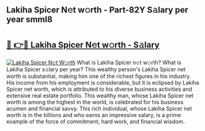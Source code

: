 ## Lakiha Spicer N𝚎t w𝚘rth - Part-82Y S𝚊lary per year smml8

# <h2><a href="http://gc48on.nevu.top/?p=Lakiha+Spicer">🔗 👉🔴 Lakiha Spicer N𝚎t w𝚘rth - S𝚊lary</a></h2>

[![Lakiha Spicer N𝚎t W𝚘rth](https://i.imgur.com/Oavwk0R.jpeg)](http://gc48on.nevu.top/?p=Lakiha+Spicer)
What is Lakiha Spicer n𝚎t w𝚘rth? What is Lakiha Spicer s𝚊lary per year?
This wealthy person's Lakiha Spicer net worth is substantial, making him one of the richest figures in his industry. His income from his employment is considerable, but it is eclipsed by Lakiha Spicer net worth, which is attributed to his diverse business activities and extensive real estate portfolio. This wealthy man, whose Lakiha Spicer net worth is among the highest in the world, is celebrated for his business acumen and financial savvy. This rich individual, whose Lakiha Spicer net worth is in the billions and who earns an impressive salary, is a prime example of the force of commitment, hard work, and financial wisdom.
